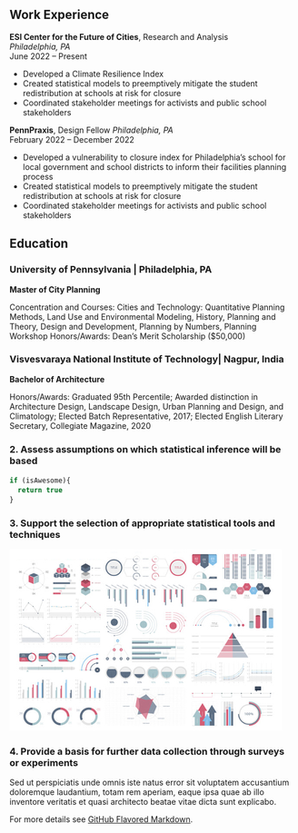 ## Work Experience 

**ESI Center for the Future of Cities**, Research and Analysis  
_Philadelphia, PA_                                                                             
June 2022 – Present

- Developed a Climate Resilience Index
- Created statistical models to preemptively mitigate the student redistribution at schools at risk for closure 
- Coordinated stakeholder meetings for activists and public school stakeholders


**PennPraxis**, Design Fellow
_Philadelphia, PA_                                                                             
February 2022 – December 2022

- Developed a vulnerability to closure index for Philadelphia’s school for local government and school districts to inform their facilities planning process
- Created statistical models to preemptively mitigate the student redistribution at schools at risk for closure 
- Coordinated stakeholder meetings for activists and public school stakeholders


## Education

### University of Pennsylvania | Philadelphia, PA

**Master of City Planning**

Concentration and Courses: Cities and Technology: Quantitative Planning Methods, Land Use and Environmental Modeling, History, Planning and Theory, Design and Development, Planning by Numbers, Planning Workshop
Honors/Awards: Dean’s Merit Scholarship ($50,000) 

### Visvesvaraya National Institute of Technology| Nagpur, India

**Bachelor of Architecture** 

Honors/Awards: Graduated 95th Percentile; Awarded distinction in Architecture Design, Landscape Design, Urban Planning and Design, and Climatology; Elected Batch Representative, 2017; Elected English Literary Secretary, Collegiate Magazine, 2020



### 2. Assess assumptions on which statistical inference will be based

```javascript
if (isAwesome){
  return true
}
```

### 3. Support the selection of appropriate statistical tools and techniques

<img src="images/dummy_thumbnail.jpg?raw=true"/>

### 4. Provide a basis for further data collection through surveys or experiments

Sed ut perspiciatis unde omnis iste natus error sit voluptatem accusantium doloremque laudantium, totam rem aperiam, eaque ipsa quae ab illo inventore veritatis et quasi architecto beatae vitae dicta sunt explicabo. 

For more details see [GitHub Flavored Markdown](https://guides.github.com/features/mastering-markdown/).
